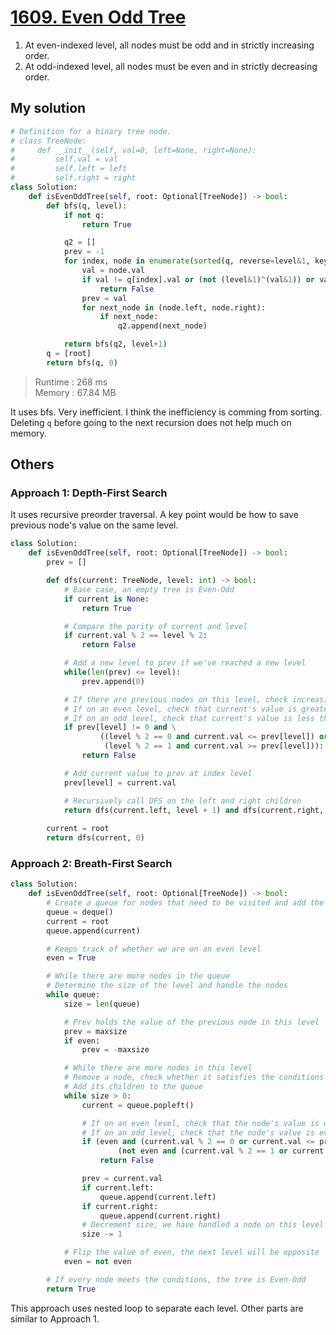 # [1609. Even Odd Tree](https://leetcode.com/problems/even-odd-tree/?envType=daily-question&envId=2024-02-29)

1. At even-indexed level, all nodes must be odd and in strictly increasing order.
2. At odd-indexed level, all nodes must be even and in strictly decreasing order.

## My solution

```python
# Definition for a binary tree node.
# class TreeNode:
#     def __init__(self, val=0, left=None, right=None):
#         self.val = val
#         self.left = left
#         self.right = right
class Solution:
    def isEvenOddTree(self, root: Optional[TreeNode]) -> bool:
        def bfs(q, level):
            if not q:
                return True

            q2 = []
            prev = -1
            for index, node in enumerate(sorted(q, reverse=level&1, key=attrgetter('val'))):
                val = node.val
                if val != q[index].val or (not (level&1)^(val&1)) or val == prev:
                    return False
                prev = val
                for next_node in (node.left, node.right):
                    if next_node:
                        q2.append(next_node)

            return bfs(q2, level+1)
        q = [root]
        return bfs(q, 0)

```

> Runtime : 268 ms  
> Memory : 67.84 MB

It uses bfs. Very inefficient. I think the inefficiency is comming from sorting. Deleting `q` before going to the next recursion does not help much on memory.

## Others

### Approach 1: Depth-First Search

It uses recursive preorder traversal. A key point would be how to save previous node's value on the same level.

```python
class Solution:
    def isEvenOddTree(self, root: Optional[TreeNode]) -> bool:
        prev = []

        def dfs(current: TreeNode, level: int) -> bool:
            # Base case, an empty tree is Even-Odd
            if current is None:
                return True

            # Compare the parity of current and level
            if current.val % 2 == level % 2:
                return False

            # Add a new level to prev if we've reached a new level
            while(len(prev) <= level):
                prev.append(0)

            # If there are previous nodes on this level, check increasing/decreasing
            # If on an even level, check that current's value is greater than the previous on this level
            # If on an odd level, check that current's value is less than the previous on this level
            if prev[level] != 0 and \
                    ((level % 2 == 0 and current.val <= prev[level]) or \
                     (level % 2 == 1 and current.val >= prev[level])):
                return False

            # Add current value to prev at index level
            prev[level] = current.val

            # Recursively call DFS on the left and right children
            return dfs(current.left, level + 1) and dfs(current.right, level + 1)
        
        current = root
        return dfs(current, 0)

```

### Approach 2: Breath-First Search

```python
class Solution:
    def isEvenOddTree(self, root: Optional[TreeNode]) -> bool:
        # Create a queue for nodes that need to be visited and add the root
        queue = deque()
        current = root
        queue.append(current)

        # Keeps track of whether we are on an even level
        even = True

        # While there are more nodes in the queue
        # Determine the size of the level and handle the nodes
        while queue:
            size = len(queue)

            # Prev holds the value of the previous node in this level
            prev = maxsize
            if even:
                prev = -maxsize

            # While there are more nodes in this level
            # Remove a node, check whether it satisfies the conditions
            # Add its children to the queue
            while size > 0:
                current = queue.popleft()

                # If on an even level, check that the node's value is odd and greater than prev
                # If on an odd level, check that the node's value is even and less than prev
                if (even and (current.val % 2 == 0 or current.val <= prev)) or \
                        (not even and (current.val % 2 == 1 or current.val >= prev)):
                    return False

                prev = current.val
                if current.left:
                    queue.append(current.left)
                if current.right:
                    queue.append(current.right)
                # Decrement size, we have handled a node on this level
                size -= 1

            # Flip the value of even, the next level will be opposite
            even = not even

        # If every node meets the conditions, the tree is Even-Odd
        return True

```

This approach uses nested loop to separate each level. Other parts are similar to Approach 1.
